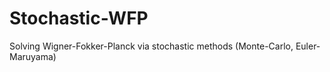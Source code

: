 # Stochastic-WFP
Solving Wigner-Fokker-Planck via stochastic methods (Monte-Carlo, Euler-Maruyama) 
